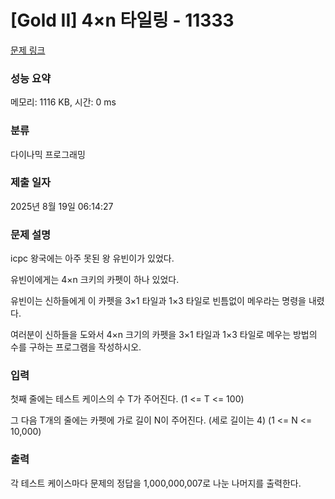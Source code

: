 # [Gold II] 4×n 타일링 - 11333 

[문제 링크](https://www.acmicpc.net/problem/11333) 

### 성능 요약

메모리: 1116 KB, 시간: 0 ms

### 분류

다이나믹 프로그래밍

### 제출 일자

2025년 8월 19일 06:14:27

### 문제 설명

<p>icpc 왕국에는 아주 못된 왕 유빈이가 있었다.</p>

<p>유빈이에게는 4×n 크키의 카펫이 하나 있었다.</p>

<p>유빈이는 신하들에게 이 카펫을 3×1 타일과 1×3 타일로 빈틈없이 메우라는 명령을 내렸다.</p>

<p>여러분이 신하들을 도와서 4×n 크기의 카펫을 3×1 타일과 1×3 타일로 메우는 방법의 수를  구하는 프로그램을 작성하시오.</p>

### 입력 

 <p>첫째 줄에는 테스트 케이스의 수 T가 주어진다. (1 <= T <= 100)</p>

<p>그 다음 T개의 줄에는 카펫에 가로 길이 N이 주어진다. (세로 길이는 4) (1 <= N <= 10,000)</p>

### 출력 

 <p>각 테스트 케이스마다 문제의 정답을 1,000,000,007로 나눈 나머지를 출력한다.</p>

